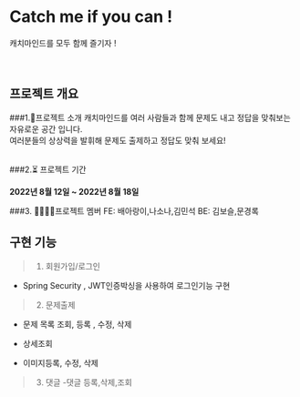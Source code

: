 # Catch me if you can !
캐치마인드를 모두 함께 즐기자 !<br>
<br><br>



## 프로젝트 개요

###1.👋프로젝트 소개 
캐치마인드를 여러 사람들과 함께 문제도 내고 정답을 맞춰보는 자유로운 공간 입니다.<br>
여러분들의 상상력을 발휘해 문제도 출제하고 정답도 맞춰 보세요!
<br><br>

###2.⏳ 프로젝트 기간
<div> <strong>2022년 8월 12일 ~ 2022년 8월 18일 </strong></div>

###3. 👨‍👩‍👧‍👦프로젝트 멤버
FE: 배아랑이,나소나,김민석
BE: 김보슬,문경록
<br>

## 구현 기능

>1. 회원가입/로그인
- Spring Security , JWT인증박싱을 사용하여 로그인기능 구현 

>2. 문제출제 
- 문제 목록 조회, 등록 , 수정, 삭제

- 상세조회
- 이미지등록, 수정, 삭제

>3. 댓글 
 -댓글 등록,삭제,조회
 


